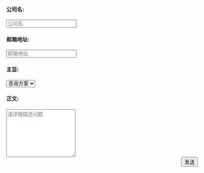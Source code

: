 <div class="custForm">
<form  action="https://cheng5230.github.io/submit_zh.php" method="post">
<div>
<h4>公司名:</h4>
<input type="input" name='company' placeholder="公司名" />
</div>
<div>
<h4>邮箱地址:</h4>
<input type="input" name='email' placeholder="邮箱地址" />
</div>
<div>
<h4>主旨:</h4>
<select name='topic'>
<option>咨询方案</option>
<option>获得报价</option>
</select>
</div>
<div>
<h4>正文:</h4>
<textarea name="content" rows="8" placeholder="请详细描述问题">
</textarea>
</div>
<div style="text-align: right;">
<input class="button" type="submit" value="发送" />
</div>
</form>
</div>